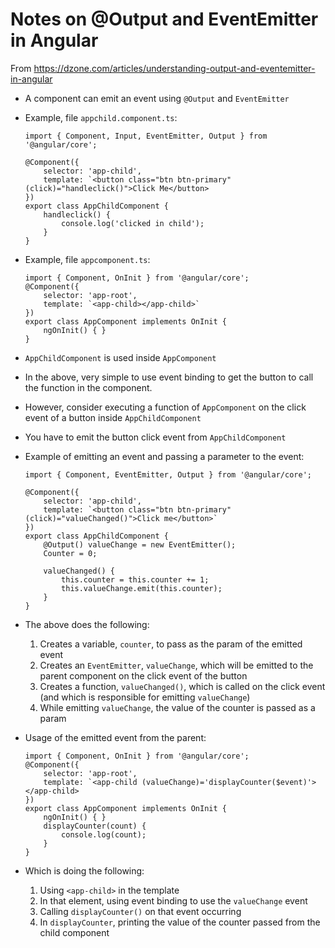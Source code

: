 # Notes on @Output and EventEmitter in Angular

From https://dzone.com/articles/understanding-output-and-eventemitter-in-angular

* A component can emit an event using `@Output` and `EventEmitter`
* Example, file `appchild.component.ts`:

    ```
    import { Component, Input, EventEmitter, Output } from '@angular/core';

    @Component({
        selector: 'app-child',
        template: `<button class="btn btn-primary" (click)="handleclick()">Click Me</button>
    })
    export class AppChildComponent {
        handleclick() {
            console.log('clicked in child');
        }
    }
    ```

* Example, file `appcomponent.ts`:

    ```
    import { Component, OnInit } from '@angular/core';
    @Component({
        selector: 'app-root',
        template: `<app-child></app-child>`
    })
    export class AppComponent implements OnInit {
        ngOnInit() { }
    }
    ```

* `AppChildComponent` is used inside `AppComponent`
* In the above, very simple to use event binding to get the button to call the function in the component.
* However, consider executing a function of `AppComponent` on the click event of a button inside `AppChildComponent`
* You have to emit the button click event from `AppChildComponent`
* Example of emitting an event and passing a parameter to the event:

    ```
    import { Component, EventEmitter, Output } from '@angular/core';

    @Component({
        selector: 'app-child',
        template: `<button class="btn btn-primary" (click)="valueChanged()">Click me</button>`
    })
    export class AppChildComponent {
        @Output() valueChange = new EventEmitter();
        Counter = 0;

        valueChanged() {
            this.counter = this.counter += 1;
            this.valueChange.emit(this.counter);
        }
    }
    ```

* The above does the following:
    1. Creates a variable, `counter`, to pass as the param of the emitted event
    1. Creates an `EventEmitter`, `valueChange`, which will be emitted to the parent component on the click event of the button
    1. Creates a function, `valueChanged()`, which is called on the click event (and which is responsible for emitting `valueChange`)
    1. While emitting `valueChange`, the value of the counter is passed as a param
* Usage of the emitted event from the parent:

    ```
    import { Component, OnInit } from '@angular/core';
    @Component({
        selector: 'app-root',
        template: `<app-child (valueChange)='displayCounter($event)'></app-child>
    })
    export class AppComponent implements OnInit {
        ngOnInit() { }
        displayCounter(count) {
            console.log(count);
        }
    }
    ```

* Which is doing the following:
    1. Using `<app-child>` in the template
    1. In that element, using event binding to use the `valueChange` event
    1. Calling `displayCounter()` on that event occurring
    1. In `displayCounter`, printing the value of the counter passed from the child component


